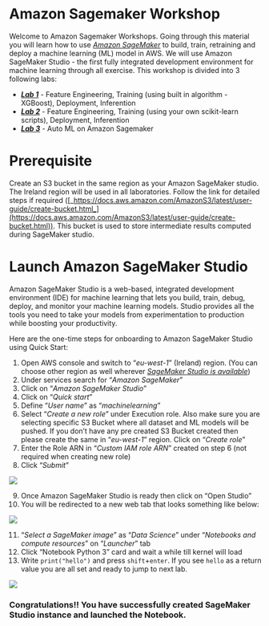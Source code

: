 # Amazon Sagemaker Workshop

Welcome to Amazon Sagemaker Workshops. Going through this material you will learn how to use [_Amazon SageMaker_](https://aws.amazon.com/sagemaker/) to build, train, retraining and deploy a machine learning (ML) model in AWS. We will use Amazon SageMaker Studio - the first fully integrated development environment for machine learning through all exercise. This workshop is divided into 3 following labs:

* [**_Lab 1_**](https://github.com/pawelmoniewski/AmazonSagemakerWorkshop/tree/main/Lab%201) - Feature Engineering, Training (using built in algorithm - XGBoost), Deployment, Inferention
* [**_Lab 2_**](www.google.com) - Feature Engineering, Training (using your own scikit-learn scripts), Deployment, Inferention
* [**_Lab 3_**](www.google.com) - Auto ML on Amazon Sagemaker

# Prerequisite
Create an S3 bucket in the same region as your Amazon SageMaker studio. The Ireland region will be used in all laboratories. Follow the link for detailed steps if required ([_https://docs.aws.amazon.com/AmazonS3/latest/user-guide/create-bucket.html_](https://docs.aws.amazon.com/AmazonS3/latest/user-guide/create-bucket.html)). This bucket is used to store intermediate results computed during SageMaker studio.

# Launch Amazon SageMaker Studio
Amazon SageMaker Studio is a web-based, integrated development environment (IDE) for machine learning that lets you build, train, debug, deploy, and monitor your machine learning models. Studio provides all the tools you need to take your models from experimentation to production while boosting your productivity.

Here are the one-time steps for onboarding to Amazon SageMaker Studio using Quick Start:
1. Open AWS console and switch to “_eu-west-1_” (Ireland) region. (You can choose other region as well wherever [_SageMaker Studio is available_](https://docs.aws.amazon.com/sagemaker/latest/dg/studio.html))
2. Under services search for “_Amazon SageMaker_”
3. Click on “_Amazon SageMaker Studio_”
4. Click on “_Quick start_”
5. Define “_User name_” as “_machinelearning_”
6. Select “_Create a new role_” under Execution role. Also make sure you are selecting specific S3 Bucket where all dataset and ML models will be pushed. If you don’t have any pre created S3 Bucket created then please create the same in “_eu-west-1_” region. Click on “_Create role_”
7. Enter the Role ARN in “_Custom IAM role ARN_” created on step 6 (not required when creating new role)
8. Click “_Submit_”

![](https://sagemaker-immersionday.workshop.aws/lab1/media/image3.png)

9. Once Amazon SageMaker Studio is ready then click on “Open Studio”
10. You will be redirected to a new web tab that looks something like below:

![](https://user-images.githubusercontent.com/36265995/102406388-c54d3280-3fea-11eb-8b08-582dcf9741cc.png)

11. “_Select a SageMaker image_” as “_Data Science_” under “_Notebooks and compute resources_” on “_Launcher_” tab
12. Click “Notebook Python 3” card and wait a while till kernel will load 
13. Write `print("hello")` and press `shift`+`enter`. If you see `hello` as a return value you are all set and ready to jump to next lab.

![](https://user-images.githubusercontent.com/36265995/102408346-b87e0e00-3fed-11eb-826f-dcdfde0f7b26.png)

### **Congratulations!!** You have successfully created SageMaker Studio instance and launched the Notebook.
